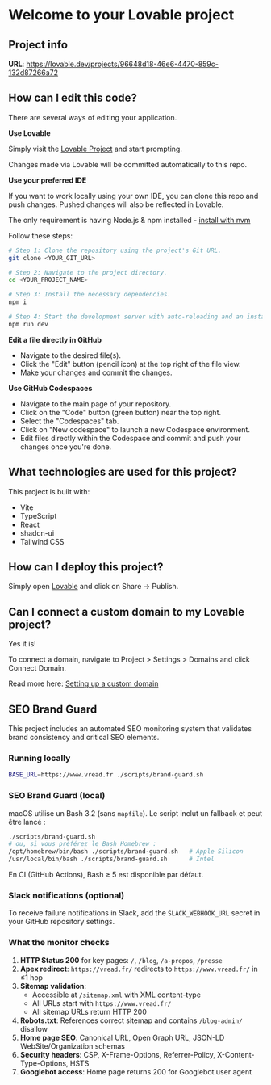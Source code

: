 # Welcome to your Lovable project

## Project info

**URL**: https://lovable.dev/projects/96648d18-46e6-4470-859c-132d87266a72

## How can I edit this code?

There are several ways of editing your application.

**Use Lovable**

Simply visit the [Lovable Project](https://lovable.dev/projects/96648d18-46e6-4470-859c-132d87266a72) and start prompting.

Changes made via Lovable will be committed automatically to this repo.

**Use your preferred IDE**

If you want to work locally using your own IDE, you can clone this repo and push changes. Pushed changes will also be reflected in Lovable.

The only requirement is having Node.js & npm installed - [install with nvm](https://github.com/nvm-sh/nvm#installing-and-updating)

Follow these steps:

```sh
# Step 1: Clone the repository using the project's Git URL.
git clone <YOUR_GIT_URL>

# Step 2: Navigate to the project directory.
cd <YOUR_PROJECT_NAME>

# Step 3: Install the necessary dependencies.
npm i

# Step 4: Start the development server with auto-reloading and an instant preview.
npm run dev
```

**Edit a file directly in GitHub**

- Navigate to the desired file(s).
- Click the "Edit" button (pencil icon) at the top right of the file view.
- Make your changes and commit the changes.

**Use GitHub Codespaces**

- Navigate to the main page of your repository.
- Click on the "Code" button (green button) near the top right.
- Select the "Codespaces" tab.
- Click on "New codespace" to launch a new Codespace environment.
- Edit files directly within the Codespace and commit and push your changes once you're done.

## What technologies are used for this project?

This project is built with:

- Vite
- TypeScript
- React
- shadcn-ui
- Tailwind CSS

## How can I deploy this project?

Simply open [Lovable](https://lovable.dev/projects/96648d18-46e6-4470-859c-132d87266a72) and click on Share -> Publish.

## Can I connect a custom domain to my Lovable project?

Yes it is!

To connect a domain, navigate to Project > Settings > Domains and click Connect Domain.

Read more here: [Setting up a custom domain](https://docs.lovable.dev/tips-tricks/custom-domain#step-by-step-guide)

## SEO Brand Guard

This project includes an automated SEO monitoring system that validates brand consistency and critical SEO elements.

### Running locally

```bash
BASE_URL=https://www.vread.fr ./scripts/brand-guard.sh
```

### SEO Brand Guard (local)
macOS utilise un Bash 3.2 (sans `mapfile`). Le script inclut un fallback et peut être lancé :

```bash
./scripts/brand-guard.sh
# ou, si vous préférez le Bash Homebrew :
/opt/homebrew/bin/bash ./scripts/brand-guard.sh   # Apple Silicon
/usr/local/bin/bash ./scripts/brand-guard.sh      # Intel
```

En CI (GitHub Actions), Bash ≥ 5 est disponible par défaut.

### Slack notifications (optional)

To receive failure notifications in Slack, add the `SLACK_WEBHOOK_URL` secret in your GitHub repository settings.

### What the monitor checks

1. **HTTP Status 200** for key pages: `/`, `/blog`, `/a-propos`, `/presse`
2. **Apex redirect**: `https://vread.fr/` redirects to `https://www.vread.fr/` in ≤1 hop
3. **Sitemap validation**: 
   - Accessible at `/sitemap.xml` with XML content-type
   - All URLs start with `https://www.vread.fr/`
   - All sitemap URLs return HTTP 200
4. **Robots.txt**: References correct sitemap and contains `/blog-admin/` disallow
5. **Home page SEO**: Canonical URL, Open Graph URL, JSON-LD WebSite/Organization schemas
6. **Security headers**: CSP, X-Frame-Options, Referrer-Policy, X-Content-Type-Options, HSTS
7. **Googlebot access**: Home page returns 200 for Googlebot user agent
